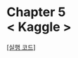
Chapter 5<br/>
< Kaggle >
===============================

[[실행 코드]](https://github.com/alstn2468/Python_For_Machine_Learning/blob/master/Chapter.5/6/6.ipynb)
